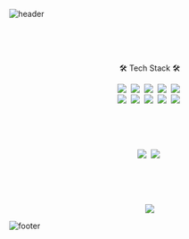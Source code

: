 ![header](https://capsule-render.vercel.app/api?type=slice&color=30A9DE&height=170&section=header&text=Xanqus&fontColor=090707&fontAlignX=45&fontAlignY=65&fontSize=100)

<br/>
<br/>
<br/>
<p align="center">
🛠 Tech Stack 🛠
</p>
<p align="center">
  <img src="https://img.shields.io/badge/Java-007396?style=flat-square&logo=Java&logoColor=white"/></a>&nbsp;
  <img src="https://img.shields.io/badge/SpringBoot-6DB33F?style=flat-square&logo=Spring&logoColor=white"/></a>&nbsp; 
  <img src="https://img.shields.io/badge/Javascript-ffb13b?style=flat-square&logo=javascript&logoColor=white"/></a>&nbsp; 
  <img src="https://img.shields.io/badge/css-1572B6?style=flat-square&logo=css3&logoColor=white"/></a>&nbsp; 
  <img src="https://img.shields.io/badge/React-61DAFB?style=flat-square&logo=React&logoColor=white"/></a>&nbsp; 
  <br>
  <img src="https://img.shields.io/badge/Mysql-E6B91E?style=flat-square&logo=MySql&logoColor=white"/></a>&nbsp; 
  <img src="https://img.shields.io/badge/aws-333664?style=flat-square&logo=amazon-aws&logoColor=white"/></a>&nbsp; 
  <img src="https://img.shields.io/badge/elasticsearch-005571?style=flat-square&logo=elasticsearch&logoColor=white"/></a>&nbsp; 
  <img src="https://img.shields.io/badge/Docker-2496ED?style=flat-square&logo=Docker&logoColor=white"/></a>&nbsp; 
  <img src="https://img.shields.io/badge/Jenkins-D24939?style=flat-square&logo=Jenkins&logoColor=white"/></a>&nbsp; 
</p>
           
<br/>
<br/>
<br/>
<p align="center">
<a href="https://velog.io/@sbk9803"><img src="https://img.shields.io/badge/Service%20Tech%20Blog-11B48A?style=flat-square&logo=Vimeo&logoColor=white&link=https://velog.io/@sbk9803"/></a>&nbsp;
<a href="https://velog.io/@pastacoder9803"><img src="https://img.shields.io/badge/Tech%20Blog-11B48A?style=flat-square&logo=Vimeo&logoColor=white&link=https://velog.io/@pastacoder9803"/></a>&nbsp;
</p>

<br/>
<br/>
<br/>
<p align="center">
<a href="https://hits.seeyoufarm.com"><img src="https://hits.seeyoufarm.com/api/count/incr/badge.svg?url=https%3A%2F%2Fgithub.com%2Fxanqus%2Fhit-counter&count_bg=%2379C83D&title_bg=%23555555&icon=&icon_color=%23E7E7E7&title=hits&edge_flat=false"/></a>
</p>


![footer](https://capsule-render.vercel.app/api?type=slice&color=EFDC05&height=100&section=footer)
